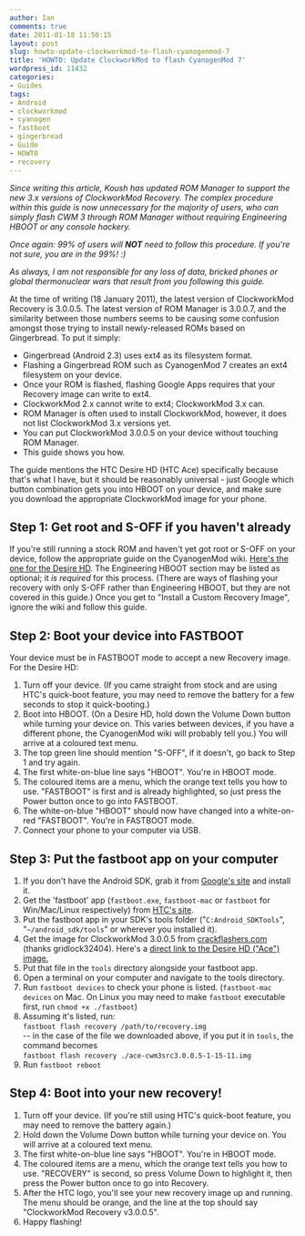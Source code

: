 ```yaml
---
author: Ian
comments: true
date: 2011-01-18 11:50:15
layout: post
slug: howto-update-clockworkmod-to-flash-cyanogenmod-7
title: 'HOWTO: Update ClockworkMod to flash CyanogenMod 7'
wordpress_id: 11432
categories:
- Guides
tags:
- Android
- clockworkmod
- cyanogen
- fastboot
- gingerbread
- Guide
- HOWTO
- recovery
---
```


_Since writing this article, Koush has updated ROM Manager to support the new 3.x versions of ClockworkMod Recovery.  The complex procedure within this guide is now unnecessary for the majority of users, who can simply flash CWM 3 through ROM Manager without requiring Engineering HBOOT or any console hackery._

_Once again: 99% of users will **NOT** need to follow this procedure. If you're not sure, you are in the 99%! :)_

_As always, I am not responsible for any loss of data, bricked phones or global thermonuclear wars that result from you following this guide._

At the time of writing (18 January 2011), the latest version of ClockworkMod Recovery is 3.0.0.5.  The latest version of ROM Manager is 3.0.0.7, and the similarity between those numbers seems to be causing some confusion amongst those trying to install newly-released ROMs based on Gingerbread.  To put it simply:

  * Gingerbread (Android 2.3) uses ext4 as its filesystem format.
  * Flashing a Gingerbread ROM such as CyanogenMod 7 creates an ext4 filesystem on your device.
  * Once your ROM is flashed, flashing Google Apps requires that your Recovery image can write to ext4.
  * ClockworkMod 2.x cannot write to ext4; ClockworkMod 3.x can.
  * ROM Manager is often used to install ClockworkMod, however, it does not list ClockworkMod 3.x versions yet.
  * You can put ClockworkMod 3.0.0.5 on your device without touching ROM Manager.
  * This guide shows you how.

The guide mentions the HTC Desire HD (HTC Ace) specifically because that's what I have, but it should be reasonably universal - just Google which button combination gets you into HBOOT on your device, and make sure you download the appropriate ClockworkMod image for your phone.

## Step 1: Get root and S-OFF if you haven't already

If you're still running a stock ROM and haven't yet got root or S-OFF on your device, follow the appropriate guide on the CyanogenMod wiki.  [Here's the one for the Desire HD](http://wiki.cyanogenmod.com/index.php?title=HTC_Desire_HD:_Full_Update_Guide).  The Engineering HBOOT section may be listed as optional; it _is required_ for this process.  (There are ways of flashing your recovery with only S-OFF rather than Engineering HBOOT, but they are not covered in this guide.)  Once you get to "Install a Custom Recovery Image", ignore the wiki and follow this guide.

## Step 2: Boot your device into FASTBOOT

Your device must be in FASTBOOT mode to accept a new Recovery image.  For the Desire HD:

  1. Turn off your device.  (If you came straight from stock and are using HTC's quick-boot feature, you may need to remove the battery for a few seconds to stop it quick-booting.)
  2. Boot into HBOOT.  (On a Desire HD, hold down the Volume Down button while turning your device on.  This varies between devices, if you have a different phone, the CyanogenMod wiki will probably tell you.)  You will arrive at a coloured text menu.
  3. The top green line should mention "S-OFF", if it doesn't, go back to Step 1 and try again.
  4. The first white-on-blue line says "HBOOT".  You're in HBOOT mode.
  5. The coloured items are a menu, which the orange text tells you how to use.  "FASTBOOT" is first and is already highlighted, so just press the Power button once to go into FASTBOOT.
  6. The white-on-blue "HBOOT" should now have changed into a white-on-red "FASTBOOT".  You're in FASTBOOT mode.
  7. Connect your phone to your computer via USB.

## Step 3: Put the fastboot app on your computer

  1. If you don't have the Android SDK, grab it from [Google's site](http://developer.android.com/sdk/index.html) and install it.
  2. Get the 'fastboot' app (`fastboot.exe`, `fastboot-mac` or `fastboot` for Win/Mac/Linux respectively) from [HTC's site](http://developer.htc.com/adp.html).
  3. Put the fastboot app in your SDK's tools folder ("`C:Android_SDKTools`", "`~/android_sdk/tools`" or wherever you installed it).
  4. Get the image for ClockworkMod 3.0.0.5 from [crackflashers.com](http://www.crackflashers.com) (thanks gridlock32404).  Here's a [direct link to the Desire HD ("Ace") image.](http://phones.crackflashers.com/ace/recoveries/ace-cwm3src3.0.0.5-1-16-11.img)
  5. Put that file in the `tools` directory alongside your fastboot app.
  6. Open a terminal on your computer and navigate to the tools directory.
  7. Run `fastboot devices` to check your phone is listed. (`fastboot-mac devices` on Mac. On Linux you may need to make `fastboot` executable first, run `chmod +x ./fastboot`)
  8. Assuming it's listed, run:  
`fastboot flash recovery /path/to/recovery.img`  
-- in the case of the file we downloaded above, if you put it in `tools`, the command becomes  
`fastboot flash recovery ./ace-cwm3src3.0.0.5-1-15-11.img`
  9. Run `fastboot reboot`

## Step 4: Boot into your new recovery!

  1. Turn off your device.  (If you're still using HTC's quick-boot feature, you may need to remove the battery again.)
  2. Hold down the Volume Down button while turning your device on.  You will arrive at a coloured text menu.
  3. The first white-on-blue line says "HBOOT".  You're in HBOOT mode.
  4. The coloured items are a menu, which the orange text tells you how to use.  "RECOVERY" is second, so press Volume Down to highlight it, then press the Power button once to go into Recovery.
  5. After the HTC logo, you'll see your new recovery image up and running.  The menu should be orange, and the line at the top should say "ClockworkMod Recovery v3.0.0.5".
  6. Happy flashing!

